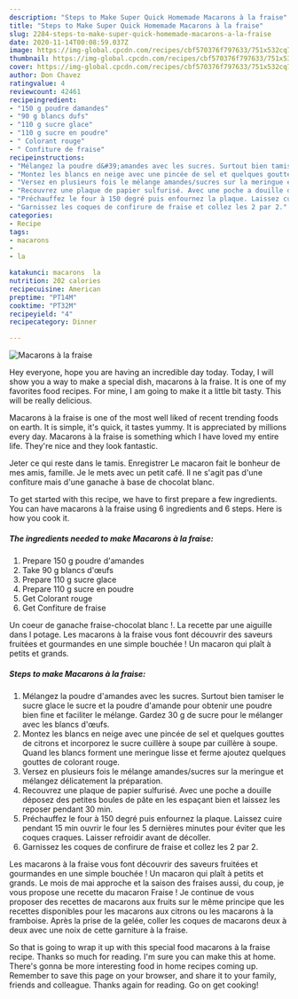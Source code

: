 ```yaml
---
description: "Steps to Make Super Quick Homemade Macarons à la fraise"
title: "Steps to Make Super Quick Homemade Macarons à la fraise"
slug: 2284-steps-to-make-super-quick-homemade-macarons-a-la-fraise
date: 2020-11-14T00:08:59.037Z
image: https://img-global.cpcdn.com/recipes/cbf570376f797633/751x532cq70/macarons-a-la-fraise-photo-principale-de-la-recette.jpg
thumbnail: https://img-global.cpcdn.com/recipes/cbf570376f797633/751x532cq70/macarons-a-la-fraise-photo-principale-de-la-recette.jpg
cover: https://img-global.cpcdn.com/recipes/cbf570376f797633/751x532cq70/macarons-a-la-fraise-photo-principale-de-la-recette.jpg
author: Don Chavez
ratingvalue: 4
reviewcount: 42461
recipeingredient:
- "150 g poudre damandes"
- "90 g blancs dufs"
- "110 g sucre glace"
- "110 g sucre en poudre"
- " Colorant rouge"
- " Confiture de fraise"
recipeinstructions:
- "Mélangez la poudre d&#39;amandes avec les sucres. Surtout bien tamiser le sucre glace le sucre et la poudre d&#39;amande pour obtenir une poudre bien fine et faciliter le mélange. Gardez 30 g de sucre pour le mélanger avec les blancs d&#39;œufs."
- "Montez les blancs en neige avec une pincée de sel et quelques gouttes de citrons et incorporez le sucre cuillère à soupe par cuillère à soupe. Quand les blancs forment une meringue lisse et ferme ajoutez quelques gouttes de colorant rouge."
- "Versez en plusieurs fois le mélange amandes/sucres sur la meringue et mélangez délicatement la préparation."
- "Recouvrez une plaque de papier sulfurisé. Avec une poche a douille déposez des petites boules de pâte en les espaçant bien et laissez les reposer pendant 30 min."
- "Préchauffez le four à 150 degré puis enfournez la plaque. Laissez cuire pendant 15 min ouvrir le four les 5 dernières minutes pour éviter que les coques craques. Laisser refroidir avant de décoller."
- "Garnissez les coques de confirure de fraise et collez les 2 par 2."
categories:
- Recipe
tags:
- macarons
- 
- la

katakunci: macarons  la 
nutrition: 202 calories
recipecuisine: American
preptime: "PT14M"
cooktime: "PT32M"
recipeyield: "4"
recipecategory: Dinner

---
```



![Macarons à la fraise](https://img-global.cpcdn.com/recipes/cbf570376f797633/751x532cq70/macarons-a-la-fraise-photo-principale-de-la-recette.jpg)

Hey everyone, hope you are having an incredible day today. Today, I will show you a way to make a special dish, macarons à la fraise. It is one of my favorites food recipes. For mine, I am going to make it a little bit tasty. This will be really delicious.

Macarons à la fraise is one of the most well liked of recent trending foods on earth. It is simple, it's quick, it tastes yummy. It is appreciated by millions every day. Macarons à la fraise is something which I have loved my entire life. They're nice and they look fantastic.

Jeter ce qui reste dans le tamis. Enregistrer Le macaron fait le bonheur de mes amis, famille. Je le mets avec un petit café. Il ne s&#39;agit pas d&#39;une confiture mais d&#39;une ganache à base de chocolat blanc.


To get started with this recipe, we have to first prepare a few ingredients. You can have macarons à la fraise using 6 ingredients and 6 steps. Here is how you cook it.

<!--inarticleads1-->

##### The ingredients needed to make Macarons à la fraise:

1. Prepare 150 g poudre d&#39;amandes
1. Take 90 g blancs d&#39;œufs
1. Prepare 110 g sucre glace
1. Prepare 110 g sucre en poudre
1. Get  Colorant rouge
1. Get  Confiture de fraise


Un coeur de ganache fraise-chocolat blanc !. La recette par une aiguille dans l potage. Les macarons à la fraise vous font découvrir des saveurs fruitées et gourmandes en une simple bouchée ! Un macaron qui plaît à petits et grands. 

<!--inarticleads2-->

##### Steps to make Macarons à la fraise:

1. Mélangez la poudre d&#39;amandes avec les sucres. Surtout bien tamiser le sucre glace le sucre et la poudre d&#39;amande pour obtenir une poudre bien fine et faciliter le mélange. Gardez 30 g de sucre pour le mélanger avec les blancs d&#39;œufs.
1. Montez les blancs en neige avec une pincée de sel et quelques gouttes de citrons et incorporez le sucre cuillère à soupe par cuillère à soupe. Quand les blancs forment une meringue lisse et ferme ajoutez quelques gouttes de colorant rouge.
1. Versez en plusieurs fois le mélange amandes/sucres sur la meringue et mélangez délicatement la préparation.
1. Recouvrez une plaque de papier sulfurisé. Avec une poche a douille déposez des petites boules de pâte en les espaçant bien et laissez les reposer pendant 30 min.
1. Préchauffez le four à 150 degré puis enfournez la plaque. Laissez cuire pendant 15 min ouvrir le four les 5 dernières minutes pour éviter que les coques craques. Laisser refroidir avant de décoller.
1. Garnissez les coques de confirure de fraise et collez les 2 par 2.


Les macarons à la fraise vous font découvrir des saveurs fruitées et gourmandes en une simple bouchée ! Un macaron qui plaît à petits et grands. Le mois de mai approche et la saison des fraises aussi, du coup, je vous propose une recette du macaron Fraise ! Je continue de vous proposer des recettes de macarons aux fruits sur le même principe que les recettes disponibles pour les macarons aux citrons ou les macarons à la framboise. Après la prise de la gelée, coller les coques de macarons deux à deux avec une noix de cette garniture à la fraise. 

So that is going to wrap it up with this special food macarons à la fraise recipe. Thanks so much for reading. I'm sure you can make this at home. There's gonna be more interesting food in home recipes coming up. Remember to save this page on your browser, and share it to your family, friends and colleague. Thanks again for reading. Go on get cooking!

